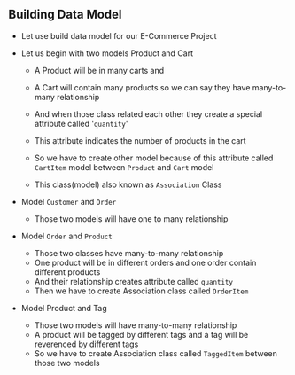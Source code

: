 ## Building Data Model

- Let use build data model for our E-Commerce Project

- Let us begin with two models Product and Cart
    - A Product will be in many carts and
    - A Cart will contain many products so we can say they have many-to-many relationship 
    - And when those class related each other they create a special attribute called '`quantity`' 
    - This attribute indicates the number of products in the cart

    - So we have to create other model because of this attribute called `CartItem` model between `Product` and `Cart` model
    - This class(model) also known as `Association` Class
- Model `Customer` and `Order`
    - Those two models will have one to many relationship
- Model `Order` and `Product`
    - Those two classes have many-to-many relationship
    - One product will be in different orders and one order contain different products
    - And their relationship creates attribute called `quantity`
    - Then we have to create Association class called `OrderItem`
- Model Product and Tag
    - Those two models will have many-to-many relationship
    - A product will be tagged by different tags and a tag will be reverenced by different tags
    - So we have to create Association class called `TaggedItem` between those two models
